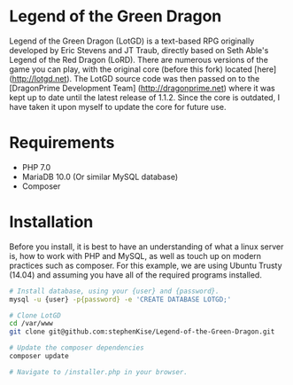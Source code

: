 # Legend of the Green Dragon
Legend of the Green Dragon (LotGD) is a text-based RPG originally developed by Eric Stevens and JT Traub, directly based on Seth Able's Legend of the Red Dragon (LoRD). There are numerous versions of the game you can play, with the original core (before this fork) located [here] (http://lotgd.net). The LotGD source code was then passed on to the [DragonPrime Development Team] (http://dragonprime.net) where it was kept up to date until the latest release of 1.1.2. Since the core is outdated, I have taken it upon myself to update the core for future use.

# Requirements
- PHP 7.0
- MariaDB 10.0 (Or similar MySQL database)
- Composer

# Installation
Before you install, it is best to have an understanding of what a linux server is, how to work with PHP and MySQL, as well as touch up on modern practices such as composer. For this example, we are using Ubuntu Trusty (14.04) and assuming you have all of the required programs installed.

```bash
# Install database, using your {user} and {password}.
mysql -u {user} -p{password} -e 'CREATE DATABASE LOTGD;'

# Clone LotGD
cd /var/www
git clone git@github.com:stephenKise/Legend-of-the-Green-Dragon.git

# Update the composer dependencies
composer update

# Navigate to /installer.php in your browser.
```

